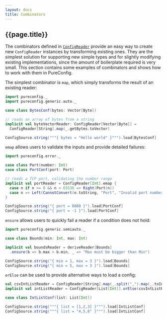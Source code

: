 ```yaml
---
layout: docs
title: Combinators
---
```


## {{page.title}}

The combinators defined in
[`ConfigReader`](https://www.javadoc.io/page/com.github.pureconfig/pureconfig-core_2.13/latest/pureconfig/ConfigReader.html)
provide an easy way to create new `ConfigReader` instances by transforming existing ones. They are the simplest solution
for supporting new simple types and for slightly modifying existing implementations, since the amount of boilerplate
required is very small. This section contains some examples of combinators and shows how to work with them in
PureConfig.

The simplest combinator is `map`, which simply transforms the result of an existing reader:

```scala mdoc:silent
import pureconfig._
import pureconfig.generic.auto._

case class BytesConf(bytes: Vector[Byte])

// reads an array of bytes from a string
implicit val byteVectorReader: ConfigReader[Vector[Byte]] =
  ConfigReader[String].map(_.getBytes.toVector)
```

```scala mdoc
ConfigSource.string("""{ bytes = "Hello world" }""").load[BytesConf]
```

`emap` allows users to validate the inputs and provide detailed failures:

```scala mdoc:silent
import pureconfig.error._

case class Port(number: Int)
case class PortConf(port: Port)

// reads a TCP port, validating the number range
implicit val portReader = ConfigReader[Int].emap {
  case n if n >= 0 && n < 65536 => Right(Port(n))
  case n => Left(CannotConvert(n.toString, "Port", "Invalid port number"))
}
```

```scala mdoc
ConfigSource.string("{ port = 8080 }").load[PortConf]
ConfigSource.string("{ port = -1 }").load[PortConf]
```

`ensure` allows users to quickly fail a reader if a condition does not hold:

```scala mdoc:silent
import pureconfig.generic.semiauto._

case class Bounds(min: Int, max: Int)

implicit val boundsReader = deriveReader[Bounds]
  .ensure(b => b.max > b.min, _ => "Max must be bigger than Min")
```

```scala mdoc
ConfigSource.string("{ min = 1, max = 3 }").load[Bounds]
ConfigSource.string("{ min = 5, max = 3 }").load[Bounds]
```

`orElse` can be used to provide alternative ways to load a config:

```scala mdoc:silent
val csvIntListReader = ConfigReader[String].map(_.split(",").map(_.toInt).toList)
implicit val intListReader = ConfigReader[List[Int]].orElse(csvIntListReader)

case class IntListConf(list: List[Int])
```

```scala mdoc
ConfigSource.string("""{ list = [1,2,3] }""").load[IntListConf]
ConfigSource.string("""{ list = "4,5,6" }""").load[IntListConf]
```
